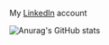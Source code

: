 My [LinkedIn](https://www.linkedin.com/in/ioannis-gkouziokas/) account

![Anurag's GitHub stats](https://github-readme-stats.vercel.app/api?username=gkouziik&hide=contribs&count_private=true)

